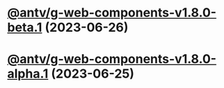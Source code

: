 # [@antv/g-web-components-v1.8.0-beta.1](https://github.com/antvis/g/compare/@antv/g-web-components@1.7.49...@antv/g-web-components@1.8.0-beta.1) (2023-06-26)

# [@antv/g-web-components-v1.8.0-alpha.1](https://github.com/antvis/g/compare/@antv/g-web-components@1.7.49...@antv/g-web-components@1.8.0-alpha.1) (2023-06-25)
